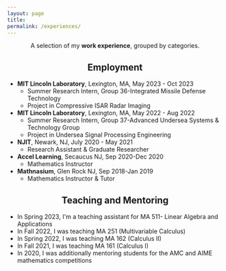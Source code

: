 ```yaml
---
layout: page
title: 
permalink: /experiences/
---
```


<p align="center">
A selection of my <b> work experience</b>, grouped by categories.
</p>

## <center>Employment</center>
- **MIT Lincoln Laboratory**, Lexington, MA,  May 2023 - Oct 2023
  * Summer Research Intern, Group 36-Integrated Missile Defense Technology 
  * Project in Compressive ISAR Radar Imaging
- **MIT Lincoln Laboratory**, Lexington, MA,  May 2022 - Aug 2022
  * Summer Research Intern, Group 37-Advanced Undersea Systems & Technology Group 
  * Project in Undersea Signal Processing Engineering
- **NJIT**, Newark, NJ, July 2020 - May 2021
  * Research Assistant & Graduate Researcher
- **Accel Learning**, Secaucus NJ, Sep 2020-Dec 2020
  * Mathematics Instructor
- **Mathnasium**, Glen Rock NJ, Sep 2018-Jan 2019
  * Mathematics Instructor & Tutor


## <center>Teaching and Mentoring</center>

* In Spring 2023, I'm a teaching assistant for MA 511- Linear Algebra and Applications
* In Fall 2022, I was teaching MA 251 (Multivariable Calculus)
* In Spring 2022, I was teaching MA 162 (Calculus II)
* In Fall 2021, I was teaching MA 161 (Calculus I)
* In 2020, I was additionally mentoring students for the AMC and AIME mathematics competitions




